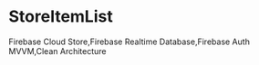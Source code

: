 # StoreItemList
Firebase Cloud Store,Firebase Realtime Database,Firebase Auth MVVM,Clean Architecture
